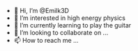 - 👋 Hi, I’m @Emilk3D
- 👀 I’m interested in high energy physics
- 🌱 I’m currently learning to play the guitar
- 💞️ I’m looking to collaborate on ...
- 📫 How to reach me ...

<!---
Emilk3D/Emilk3D is a ✨ special ✨ repository because its `README.md` (this file) appears on your GitHub profile.
You can click the Preview link to take a look at your changes.
--->
